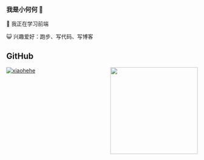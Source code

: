 ### 我是小何何 👋
🌱 我正在学习前端

😺 兴趣爱好：跑步、写代码、写博客





## GitHub
<img align='right' src="https://media.giphy.com/media/836HiJc7pgzy8iNXCn/giphy.gif" width="230" />

[![xiaohehe](https://github-readme-stats.vercel.app/api?username=hec990&show_icons=true&title_color=fff&icon_color=79ff97&text_color=9f9f9f&bg_color=151515)](https://github.com/hec990)

